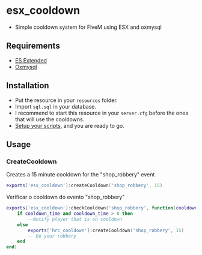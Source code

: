 # esx_cooldown
- Simple cooldown system for FiveM using ESX and oxmysql

## Requirements
- [ES Extended](https://github.com/esx-framework/esx_core/tree/main/%5Bcore%5D/es_extended)
- [Oxmysql](https://github.com/overextended/oxmysql)

## Installation
- Put the resource in your `resources` folder.
- Import `sql.sql` in your database.
- I recommend to start this resource in your `server.cfg` before the ones that will use the cooldowns.
- [Setup your scripts](#Usage), and you are ready to go.

## Usage

### CreateCooldown
Creates a 15 minute cooldown for the "shop_robbery" event
```lua
exports['esx_cooldown']:createCooldown('shop_robbery', 15)
```

Verificar o cooldown do evento "shop_robbery"
```lua
exports['esx_cooldown']:checkCooldown('shop_robbery', function(cooldown_time)
    if cooldown_time and cooldown_time > 0 then
        --Notify player that is on cooldown
    else
        exports['hrc_cooldown']:createCooldown('shop_robbery', 15)
        -- Do your robbery
    end
end)
```
